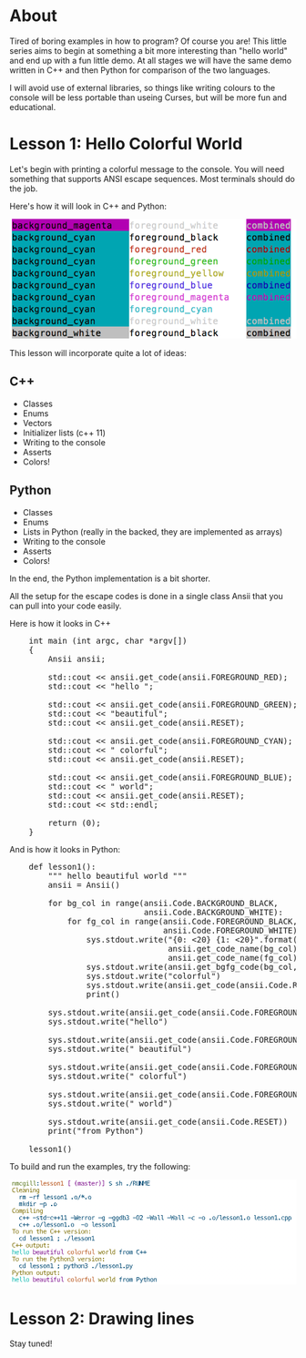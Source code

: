 About
=====

Tired of boring examples in how to program? Of course you are! This little
series aims to begin at something a bit more interesting than "hello world"
and end up with a fun little demo. At all stages we will have the same demo
written in C++ and then Python for comparison of the two languages. 

I will avoid use of external libraries, so things like writing colours to
the console will be less portable than useing Curses, but will be more fun
and educational.

Lesson 1: Hello Colorful World
==============================

Let's begin with printing a colorful message to the console. You will need
something that supports ANSI escape sequences. Most terminals should do the
job. 

Here's how it will look in C++ and Python:

![Alt text](lesson1/screenshot.png?raw=true "hello colorful world")

This lesson will incorporate quite a lot of ideas:

C++
---
- Classes
- Enums
- Vectors
- Initializer lists (c++ 11)
- Writing to the console
- Asserts
- Colors!

Python
------
- Classes
- Enums
- Lists in Python (really in the backed, they are implemented as arrays)
- Writing to the console
- Asserts
- Colors!

In the end, the Python implementation is a bit shorter.

All the setup for the escape codes is done in a single class Ansii that
you can pull into your code easily.

Here is how it looks in C++

<pre>
    int main (int argc, char *argv[])
    {
        Ansii ansii;

        std::cout << ansii.get_code(ansii.FOREGROUND_RED);
        std::cout << "hello ";

        std::cout << ansii.get_code(ansii.FOREGROUND_GREEN);
        std::cout << "beautiful";
        std::cout << ansii.get_code(ansii.RESET);

        std::cout << ansii.get_code(ansii.FOREGROUND_CYAN);
        std::cout << " colorful";
        std::cout << ansii.get_code(ansii.RESET);

        std::cout << ansii.get_code(ansii.FOREGROUND_BLUE);
        std::cout << " world";
        std::cout << ansii.get_code(ansii.RESET);
        std::cout << std::endl;

        return (0);
    }
</pre>

And is how it looks in Python:

<pre>
    def lesson1():
        """ hello beautiful world """
        ansii = Ansii()
    
        for bg_col in range(ansii.Code.BACKGROUND_BLACK,
                            ansii.Code.BACKGROUND_WHITE):
            for fg_col in range(ansii.Code.FOREGROUND_BLACK,
                                ansii.Code.FOREGROUND_WHITE):
                sys.stdout.write("{0: <20} {1: <20}".format(\
                                 ansii.get_code_name(bg_col),
                                 ansii.get_code_name(fg_col)))
                sys.stdout.write(ansii.get_bgfg_code(bg_col, fg_col))
                sys.stdout.write("colorful")
                sys.stdout.write(ansii.get_code(ansii.Code.RESET))
                print()
    
        sys.stdout.write(ansii.get_code(ansii.Code.FOREGROUND_RED))
        sys.stdout.write("hello")
    
        sys.stdout.write(ansii.get_code(ansii.Code.FOREGROUND_GREEN))
        sys.stdout.write(" beautiful")
    
        sys.stdout.write(ansii.get_code(ansii.Code.FOREGROUND_CYAN))
        sys.stdout.write(" colorful")
    
        sys.stdout.write(ansii.get_code(ansii.Code.FOREGROUND_BLUE))
        sys.stdout.write(" world")
    
        sys.stdout.write(ansii.get_code(ansii.Code.RESET))
        print("from Python")
    
    lesson1()
</pre>

To build and run the examples, try the following:

![Alt text](lesson1/screenshot2.png?raw=true "hello colorful world")

Lesson 2: Drawing lines
=======================

Stay tuned!
